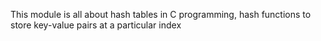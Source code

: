 This module is all about hash tables in C programming, hash functions to store key-value pairs at a particular index
